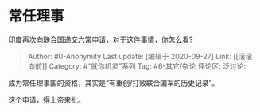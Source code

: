 # 常任理事
[印度再次向联合国递交六常申请，对于这件事情，你怎么看?](https://www.zhihu.com/question/332253691/answer/1495987868)

> Author: #0-Anonymity
> Last update: [编辑于 2020-09-27]
> Link: [[滚滚向前]]
> Category: #“就你机灵”系列
> Tag: #6-其它/杂论
> 评论区:
> 泛讨论:

成为常任理事国的资格，其实是“有重创/打败联合国军的历史记录”。

这个申请，得上帝来批。
